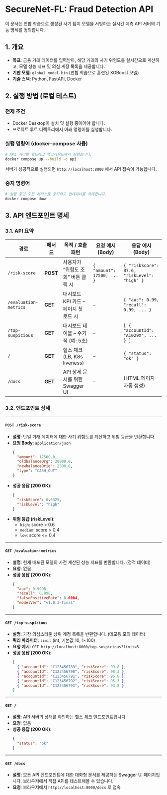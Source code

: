 # SecureNet-FL: Fraud Detection API

이 문서는 연합 학습으로 생성된 사기 탐지 모델을 서빙하는 실시간 예측 API 서버의 기능 명세를 정의합니다.

## 1. 개요

- **목표**: 금융 거래 데이터를 입력받아, 해당 거래의 사기 위험도를 실시간으로 계산하고, 모델 성능 지표 및 의심 계정 목록을 제공합니다.
- **기반 모델**: `global_model.bin` (연합 학습으로 훈련된 XGBoost 모델)
- **기술 스택**: Python, FastAPI, Docker

## 2. 실행 방법 (로컬 테스트)

### 전제 조건
- Docker Desktop이 설치 및 실행 중이어야 합니다.
- 프로젝트 루트 디렉토리에서 아래 명령어를 실행합니다.

### 실행 명령어 (docker-compose 사용)
```bash
# API 서버를 빌드하고 백그라운드에서 실행합니다.
docker compose up --build -d api
```
서버가 성공적으로 실행되면 `http://localhost:8000` 에서 API 접속이 가능합니다.

### 중지 명령어
```bash
# 실행 중인 모든 서비스를 중지하고 컨테이너를 삭제합니다.
docker compose down
```

## 3. API 엔드포인트 명세

### 3.1. API 요약

| 경로 | 메서드 | 목적 / 호출 패턴 | 요청 예시 (Body) | 응답 예시 (Body) |
|---|---|---|---|---|
| `/risk-score` | **POST** | 사용자가 “위험도 조회” 버튼 클릭 시 | `{ "amount": 17500, ... }` | `{ "riskScore": 87.6, "riskLevel": "high" }` |
| `/evaluation-metrics` | **GET** | 대시보드 KPI 카드 – 페이지 첫 로드 시 | – | `{ "auc": 0.99, "recall": 0.99, ... }` |
| `/top-suspicious` | **GET** | 대시보드 테이블 – 주기적 (예: 5초) | – | `[ { "accountId": "A1029X", ... } ]` |
| `/` | **GET** | 헬스 체크 (LB, K8s liveness) | – | `{ "status": "ok" }` |
| `/docs` | **GET** | API 상세 문서를 위한 Swagger UI | – | (HTML 페이지 자동 생성) |


### 3.2. 엔드포인트 상세

---
#### **`POST /risk-score`**
- **설명**: 단일 거래 데이터에 대한 사기 위험도를 계산하고 위험 등급을 반환합니다.
- **요청 Body**: `application/json`
  ```json
  {
    "amount": 17500.0,
    "oldbalanceOrg": 20000.0,
    "newbalanceOrig": 2500.0,
    "type": "CASH_OUT"
  }
  ```
- **성공 응답 (200 OK)**:
  ```json
  {
    "riskScore": 0.6325,
    "riskLevel": "high"
  }
  ```
- **위험 등급 (riskLevel)**:
  - `high`: score > 0.6
  - `medium`: score > 0.4
  - `low`: score <= 0.4

---
#### **`GET /evaluation-metrics`**
- **설명**: 현재 배포된 모델의 사전 계산된 성능 지표를 반환합니다. (정적 데이터)
- **요청**: 없음
- **성공 응답 (200 OK)**:
  ```json
  {
    "auc": 0.9998,
    "recall": 0.998,
    "falsePositiveRate": 0.0004,
    "modelVer": "v1.0.3-final"
  }
  ```

---
#### **`GET /top-suspicious`**
- **설명**: 가장 의심스러운 상위 계정 목록을 반환합니다. (데모용 모의 데이터)
- **쿼리 파라미터**: `limit` (int, 기본값 10, 1~100)
- **요청 예시**: `GET http://localhost:8000/top-suspicious?limit=5`
- **성공 응답 (200 OK)**:
  ```json
  [
    { "accountId": "C123456789", "riskScore": 99.8 },
    { "accountId": "C123456790", "riskScore": 98.3 },
    { "accountId": "C123456791", "riskScore": 96.8 },
    { "accountId": "C123456792", "riskScore": 95.3 },
    { "accountId": "C123456793", "riskScore": 93.8 }
  ]
  ```

---
#### **`GET /`**
- **설명**: API 서버의 상태를 확인하는 헬스 체크 엔드포인트입니다.
- **요청**: 없음
- **성공 응답 (200 OK)**:
  ```json
  {
    "status": "ok"
  }
  ```

---
#### **`GET /docs`**
- **설명**: 모든 API 엔드포인트에 대한 대화형 문서를 제공하는 Swagger UI 페이지입니다. 브라우저에서 직접 API를 테스트해볼 수 있습니다.
- **요청**: 브라우저에서 `http://localhost:8000/docs` 로 접속 